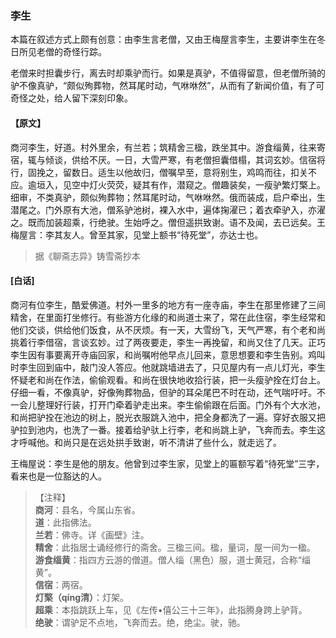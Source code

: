<script type="text/javascript">
    var head = document.getElementsByTagName('head')[0];
    cssURL = '/public/liao.css';
    linkTag = document.createElement('link');
    linkTag.href = cssURL;
    linkTag.setAttribute('type','text/css');
    linkTag.setAttribute('rel','stylesheet');
    head.appendChild(linkTag);
</script>
### 李生

本篇在叙述方式上颇有创意：由李生言老僧，又由王梅屋言李生，主要讲李生在冬日所见老僧的奇怪行踪。

老僧来时担囊步行，离去时却乘驴而行。如果是真驴，不值得留意，但老僧所骑的驴不像真驴，“颇似殉葬物，然耳尾时动，气咻咻然”，从而有了新闻价值，有了可奇怪之处，给人留下深刻印象。

#### 【原文】
<section>
商河李生，好道。村外里余，有兰若；筑精舍三楹，跌坐其中。游食缁黄，往来寄宿，辄与倾谈，供给不厌。一日，大雪严寒，有老僧担囊借榻，其词玄妙。信宿将行，固挽之，留数日。适生以他故归，僧嘱早至，意将别生，鸡鸣而往，扣关不应。逾垣入，见空中灯火荧荧，疑其有作，潜窥之。僧趣装矣，一瘦驴繁灯檠上。细审，不类真驴，颇似殉葬物；然耳尾时动，气咻咻然。俄而装成，启户牵出，生潜尾之。门外原有大池，僧系驴池树，裸入水中，遍体掬濯已；着衣牵驴入，亦濯之。既而加装超乘，行绝驶。生始呼之。僧但遥拱致谢。语不及闻，去已远矣。王梅屋言：李其友人。曾至其家，见堂上额书“待死堂”，亦达士也。

</section>

> 据《聊斋志异》铸雪斋抄本

#### [白话]
<aside>

商河有位李生，酷爱佛道。村外一里多的地方有一座寺庙，李生在那里修建了三间精舍，在里面打坐修行。有些游方化缘的和尚道士来了，常在此住宿，李生经常和他们交谈，供给他们饭食，从不厌烦。有一天，大雪纷飞，天气严寒，有个老和尚挑着行李借宿，言谈玄妙。过了两夜要走，李生一再挽留，和尚又住了几天。正巧李生因有事要离开寺庙回家，和尚嘱咐他早点儿回来，意思想要和李生告别。鸡叫时李生回到庙中，敲门没人答应。他就跳墙进去了，只见屋内有一点儿灯光，李生怀疑老和尚在作法，偷偷观看。和尚在很快地收拾行装，把一头瘦驴拴在灯台上。仔细一看，不像真驴，好像殉葬物品，但驴的耳朵尾巴不时在动，还气喘吁吁。不一会儿整理好行装，打开门牵着驴走出来。李生偷偷跟在后面。门外有个大水池，和尚把驴拴在池边的树上，脱光衣服跳入池中，把全身都洗了一遍。穿好衣服又把驴拉到池内，也洗了一番。接着给驴驮上行李，老和尚跳上驴，飞奔而去。李生这才呼喊他。和尚只是在远处拱手致谢，听不清讲了些什么，就走远了。

王梅屋说：李生是他的朋友。他曾到过李生家，见堂上的匾额写着“待死堂”三字，看来也是一位豁达的人。

</aside>

> 【注释】  
<b>商河</b>：县名，今属山东省。  
<b>道</b>：此指佛法。  
<b>兰若</b>：佛寺。详《画壁》注。  
<b>精舍</b>：此指居士诵经修行的斋舍。三楹三间。楹，量词，屋一间为一楹。  
<b>游食缁黄</b>：指四方云游的僧道。僧人缁（黑色）服，道士黄冠，合称“缁黄”。  
<b>信宿</b>：两宿。  
<b>灯檠（qíng清）</b>：灯架。  
<b>超乘</b>：本指跳跃上车，见《左传•僖公三十三年》，此指腾身跨上驴背。  
<b>绝驶</b>：谓驴足不点地，飞奔而去。绝，绝尘。驶，驰。  
